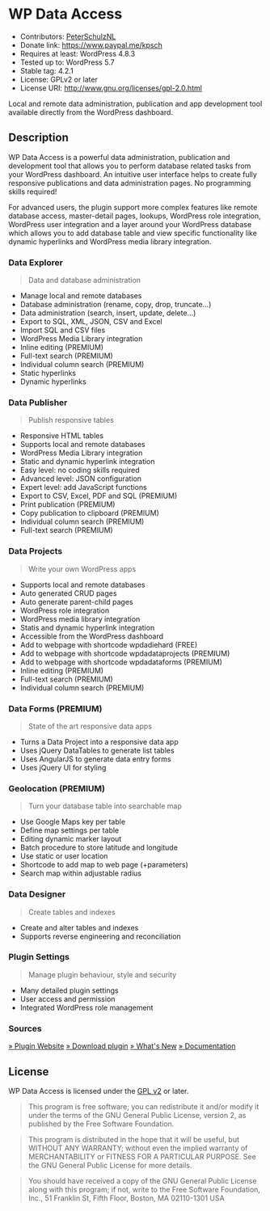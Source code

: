 # WP Data Access

* Contributors: [PeterSchulzNL](https://wpdataaccess.com/)
* Donate link: https://www.paypal.me/kpsch
* Requires at least: WordPress 4.8.3
* Tested up to: WordPress 5.7
* Stable tag: 4.2.1
* License: GPLv2 or later
* License URI: http://www.gnu.org/licenses/gpl-2.0.html

Local and remote data administration, publication and app development tool available directly from the WordPress dashboard.

## Description

WP Data Access is a powerful data administration, publication and development tool that allows you to perform database related tasks from your WordPress dashboard. An intuitive user interface helps to create fully responsive publications and data administration pages. No programming skills required!

For advanced users, the plugin support more complex features like remote database access, master-detail pages, lookups, WordPress role integration, WordPress user integration and a layer around your WordPress database which allows you to add database table and view specific functionality like dynamic hyperlinks and WordPress media library integration.

### Data Explorer
> Data and database administration

* Manage local and remote databases
* Database administration (rename, copy, drop, truncate...)
* Data administration (search, insert, update, delete...)
* Export to SQL, XML, JSON, CSV and Excel
* Import SQL and CSV files
* WordPress Media Library integration
* Inline editing (PREMIUM)
* Full-text search (PREMIUM)
* Individual column search (PREMIUM)
* Static hyperlinks
* Dynamic hyperlinks

### Data Publisher
> Publish responsive tables

* Responsive HTML tables
* Supports local and remote databases
* WordPress Media Library integration
* Static and dynamic hyperlink integration
* Easy level: no coding skills required
* Advanced level: JSON configuration
* Expert level: add JavaScript functions
* Export to CSV, Excel, PDF and SQL (PREMIUM)
* Print publication (PREMIUM)
* Copy publication to clipboard (PREMIUM)
* Individual column search (PREMIUM)
* Full-text search (PREMIUM)

### Data Projects
> Write your own WordPress apps

* Supports local and remote databases
* Auto generated CRUD pages
* Auto generate parent-child pages
* WordPress role integration
* WordPress media library integration
* Statis and dynamic hyperlink integration
* Accessible from the WordPress dashboard
* Add to webpage with shortcode wpdadiehard (FREE)
* Add to webpage with shortcode wpdadataprojects (PREMIUM)
* Add to webpage with shortcode wpdadataforms (PREMIUM)
* Inline editing (PREMIUM)
* Full-text search (PREMIUM)
* Individual column search (PREMIUM)

### Data Forms (PREMIUM)
> State of the art responsive data apps

* Turns a Data Project into a responsive data app
* Uses jQuery DataTables to generate list tables
* Uses AngularJS to generate data entry forms
* Uses jQuery UI for styling

### Geolocation (PREMIUM)
> Turn your database table into searchable map

* Use Google Maps key per table
* Define map settings per table
* Editing dynamic marker layout
* Batch procedure to store latitude and longitude
* Use static or user location
* Shortcode to add map to web page (+parameters)
* Search map within adjustable radius

### Data Designer
> Create tables and indexes

* Create and alter tables and indexes
* Supports reverse engineering and reconciliation

### Plugin Settings
> Manage plugin behaviour, style and security

* Many detailed plugin settings
* User access and permission
* Integrated WordPress role management

### Sources

[» Plugin Website](https://wpdataaccess.com/)
[» Download plugin](https://wordpress.org/plugins/wp-data-access/) 
[» What's New](https://wpdataaccess.com/docs/documentation/updates/whats-new/)
[» Documentation](https://wpdataaccess.com/docs/documentation/)

## License

WP Data Access is licensed under the [GPL v2](http://www.gnu.org/licenses/gpl-2.0.html) or later.

> This program is free software; you can redistribute it and/or modify
it under the terms of the GNU General Public License, version 2, as
published by the Free Software Foundation.

> This program is distributed in the hope that it will be useful,
but WITHOUT ANY WARRANTY; without even the implied warranty of
MERCHANTABILITY or FITNESS FOR A PARTICULAR PURPOSE.  See the
GNU General Public License for more details.

> You should have received a copy of the GNU General Public License
along with this program; if not, write to the Free Software
Foundation, Inc., 51 Franklin St, Fifth Floor, Boston, MA  02110-1301  USA
